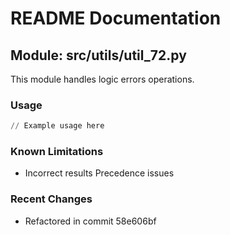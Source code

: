 # README Documentation

## Module: src/utils/util_72.py

This module handles logic errors operations.

### Usage

```python
// Example usage here
```

### Known Limitations

- Incorrect results Precedence issues

### Recent Changes

- Refactored in commit 58e606bf
